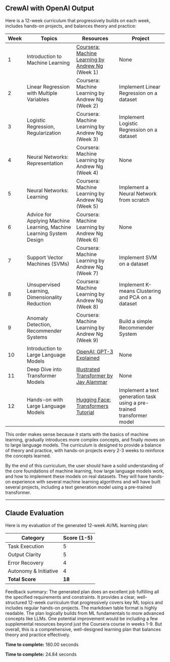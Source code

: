 ## CrewAI with OpenAI Output

Here is a 12-week curriculum that progressively builds on each week, includes hands-on projects, and balances theory and practice:

| Week | Topics | Resources | Project |
|------|--------|-----------|---------|
| 1 | Introduction to Machine Learning | [Coursera: Machine Learning by Andrew Ng](https://www.coursera.org/learn/machine-learning) (Week 1) | None |
| 2 | Linear Regression with Multiple Variables | Coursera: Machine Learning by Andrew Ng (Week 2) | Implement Linear Regression on a dataset |
| 3 | Logistic Regression, Regularization | Coursera: Machine Learning by Andrew Ng (Week 3) | Implement Logistic Regression on a dataset |
| 4 | Neural Networks: Representation | Coursera: Machine Learning by Andrew Ng (Week 4) | None |
| 5 | Neural Networks: Learning | Coursera: Machine Learning by Andrew Ng (Week 5) | Implement a Neural Network from scratch |
| 6 | Advice for Applying Machine Learning, Machine Learning System Design | Coursera: Machine Learning by Andrew Ng (Week 6) | None |
| 7 | Support Vector Machines (SVMs) | Coursera: Machine Learning by Andrew Ng (Week 7) | Implement SVM on a dataset |
| 8 | Unsupervised Learning, Dimensionality Reduction | Coursera: Machine Learning by Andrew Ng (Week 8) | Implement K-means Clustering and PCA on a dataset |
| 9 | Anomaly Detection, Recommender Systems | Coursera: Machine Learning by Andrew Ng (Week 9) | Build a simple Recommender System |
| 10 | Introduction to Large Language Models | [OpenAI: GPT-3 Explained](https://openai.com/research/gpt-3/) | None |
| 11 | Deep Dive into Transformer Models | [Illustrated Transformer by Jay Alammar](http://jalammar.github.io/illustrated-transformer/) | None |
| 12 | Hands-on with Large Language Models | [Hugging Face: Transformers Tutorial](https://huggingface.co/transformers/notebooks.html) | Implement a text generation task using a pre-trained transformer model |

This order makes sense because it starts with the basics of machine learning, gradually introduces more complex concepts, and finally moves on to large language models. The curriculum is designed to provide a balance of theory and practice, with hands-on projects every 2-3 weeks to reinforce the concepts learned.

By the end of this curriculum, the user should have a solid understanding of the core foundations of machine learning, how large language models work, and how to implement these models on real datasets. They will have hands-on experience with several machine learning algorithms and will have built several projects, including a text generation model using a pre-trained transformer.

---

## Claude Evaluation

Here is my evaluation of the generated 12-week AI/ML learning plan:

| Category | Score (1-5) |
|----------|-------------|
| Task Execution | 5 |
| Output Clarity | 5 |  
| Error Recovery | 4 |
| Autonomy & Initiative | 4 |
| **Total Score** | **18** |

Feedback summary: The generated plan does an excellent job fulfilling all the specified requirements and constraints. It provides a clear, well-structured 12-week curriculum that progressively covers key ML topics and includes regular hands-on projects. The markdown table format is highly readable. The plan logically builds from ML fundamentals to more advanced concepts like LLMs. One potential improvement would be including a few supplemental resources beyond just the Coursera course in weeks 1-9. But overall, this is a comprehensive, well-designed learning plan that balances theory and practice effectively.

**Time to complete:** 180.00 seconds

**Time to complete:** 24.84 seconds
